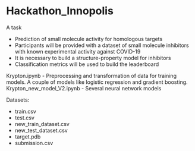 # Hackathon_Innopolis
A task
- Prediction of small molecule activity for homologous targets
- Participants will be provided with a dataset of small molecule inhibitors with known experimental activity against COVID-19
- It is necessary to build a structure-property model for inhibitors
- Classification metrics will be used to build the leaderboard

Krypton.ipynb - Preprocessing and transformation of data for training models. A couple of models like logistic regression and gradient boosting.
Krypton_new_model_V2.ipynb - Several neural network models

Datasets:
- train.csv
- test.csv
- new_train_dataset.csv
- new_test_dataset.csv
- target.pdb
- submission.csv
